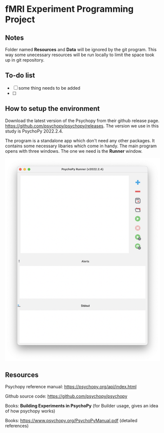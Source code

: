# fMRI Experiment Programming Project
## Notes

Folder named **Resources** and **Data** will be ignored by the git program. This way some unecessary resources will be run locally to limit the space took up in git repository. 

## To-do list

- [ ] some thing needs to be added
- [ ] 

## How to setup the environment

Download the latest version of the Psychopy from their github release page. https://github.com/psychopy/psychopy/releases. The version we use in this study is PsychoPy 2022.2.4. 

The program is a standalone app which don't need any other packages. It contains some necessary libaries which come in handy. The main program opens with three windows. The one we need is the **Runner** window. 

![runner_picture.png](https://github.com/ChengranAA/fmri_project_um/blob/main/README.assets/runner_picture.png?raw=true)

## Resources

Psychopy reference manual: https://psychopy.org/api/index.html

Github source code: https://github.com/psychopy/psychopy

Books: **Building Experiments in PsychoPy** (for Builder usage, gives an idea of how psychopy works)

Books: https://www.psychopy.org/PsychoPyManual.pdf (detailed references)

